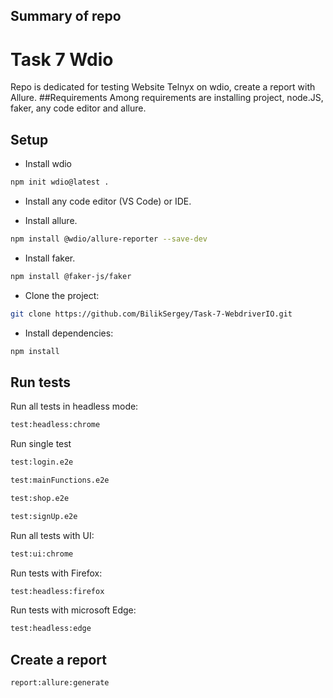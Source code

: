## Summary of repo
# Task 7 Wdio
Repo is dedicated for testing Website Telnyx on wdio, create a report with Allure.
##Requirements
Among requirements are installing project, node.JS, faker, any code editor and allure.

## Setup

- Install wdio

```bash
npm init wdio@latest .
```

- Install any code editor (VS Code) or IDE.

- Install allure.

```bash
npm install @wdio/allure-reporter --save-dev
```

- Install faker.

```bash
npm install @faker-js/faker
```

- Clone the project:

```bash
git clone https://github.com/BilikSergey/Task-7-WebdriverIO.git
```

- Install dependencies:

```bash
npm install
```

## Run tests
Run all tests in headless mode: 
```bash
test:headless:chrome
```
Run single test
```bash
test:login.e2e
```
```bash
test:mainFunctions.e2e
```
```bash
test:shop.e2e
```
```bash
test:signUp.e2e
```
Run all tests with UI:
```bash
test:ui:chrome
```
Run tests with Firefox:
```bash
test:headless:firefox
```
Run tests with microsoft Edge:
```bash
test:headless:edge
```
## Create a report
```bash
report:allure:generate
```
